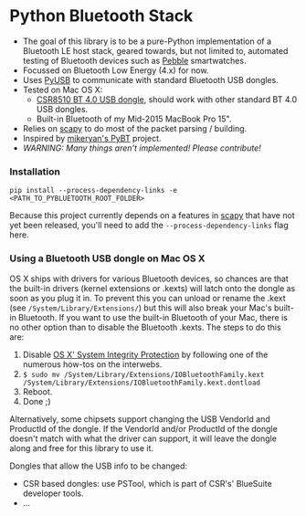 # Python Bluetooth Stack

- The goal of this library is to be a pure-Python implementation of a Bluetooth LE host stack,
  geared towards, but not limited to, automated testing of Bluetooth devices such as [Pebble][0]
  smartwatches.
- Focussed on Bluetooth Low Energy (4.x) for now.
- Uses [PyUSB][1] to communicate with standard Bluetooth USB dongles.
- Tested on Mac OS X:
    - [CSR8510 BT 4.0 USB dongle][2], should work with other standard BT 4.0 USB dongles.
    - Built-in Bluetooth of my Mid-2015 MacBook Pro 15".
- Relies on [scapy][3] to do most of the packet parsing / building.
- Inspired by [mikeryan's PyBT][5] project.
- *WARNING: Many things aren't implemented! Please contribute!*

### Installation

```
pip install --process-dependency-links -e <PATH_TO_PYBLUETOOTH_ROOT_FOLDER>
```

Because this project currently depends on a features in [scapy][3] that have not yet been released,
you'll need to add the `--process-dependency-links` flag here.

### Using a Bluetooth USB dongle on Mac OS X

OS X ships with drivers for various Bluetooth devices, so chances are that the built-in drivers
(kernel extensions or .kexts) will latch onto the dongle as soon as you plug it in. To prevent this
you can unload or rename the .kext (see `/System/Library/Extensions/`) but this will also break your
Mac's built-in Bluetooth. If you want to use the built-in Bluetooth of your Mac, there is no other
option than to disable the Bluetooth .kexts. The steps to do this are:

1. Disable [OS X' System Integrity Protection][4] by following one of the numerous how-tos on the interwebs.
2. `$ sudo mv /System/Library/Extensions/IOBluetoothFamily.kext /System/Library/Extensions/IOBluetoothFamily.kext.dontload`
3. Reboot.
4. Done ;)

Alternatively, some chipsets support changing the USB VendorId and ProductId of the dongle. If the
VendorId and/or ProductId of the dongle doesn't match with what the driver can support, it will
leave the dongle along and free for this library to use it.

Dongles that allow the USB info to be changed:

- CSR based dongles: use PSTool, which is part of CSR's' BlueSuite developer tools.
- ...

[0]: http://www.pebble.com/
[1]: http://walac.github.io/pyusb/
[2]: http://www.amazon.com/s/ref=nb_sb_noss?url=search-alias%3Daps&field-keywords=CSR8510
[3]: https://github.com/pebble/scapy
[4]: https://support.apple.com/en-us/HT204899
[5]: https://github.com/mikeryan/PyBT